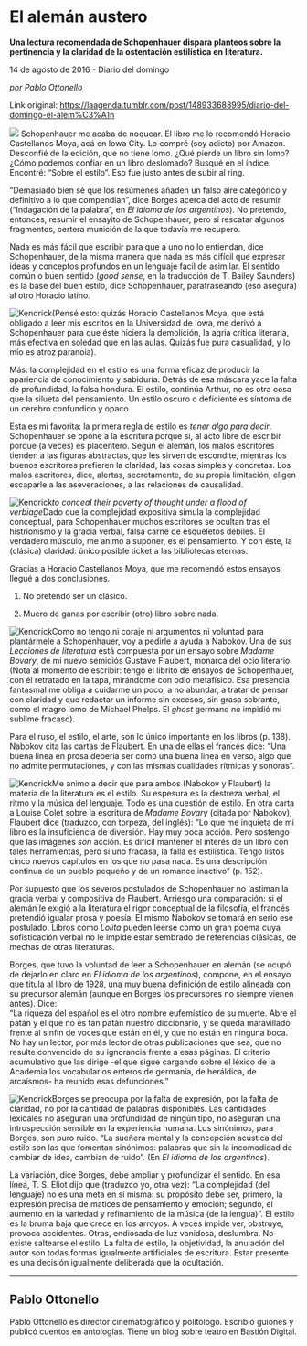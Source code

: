 # El alemán austero

**Una lectura recomendada de Schopenhauer dispara planteos sobre la pertinencia y la claridad de la ostentación estilística en literatura.**

14 de agosto de 2016 - Diario del domingo

_por Pablo Ottonello_

Link original: https://laagenda.tumblr.com/post/148933688995/diario-del-domingo-el-alem%C3%A1n

![](https://64.media.tumblr.com/10afe3cc61192902bf3d05f59d7affa8/tumblr_inline_pk37zhobZw1t6q87u_500.jpg)
Schopenhauer me acaba de noquear. El libro me lo recomendó Horacio Castellanos Moya, acá en Iowa City. Lo compré (soy adicto) por Amazon. Desconfié de la edición, que no tiene lomo. ¿Qué pierde un libro sin lomo? ¿Cómo podemos confiar en un libro deslomado? Busqué en el índice. Encontré: “Sobre el estilo”. Eso fue justo antes de subir al ring.

“Demasiado bien sé que los resúmenes añaden un falso aire categórico y definitivo a lo que compendian”, dice Borges acerca del acto de resumir (“Indagación de la palabra”, en *El idioma de los argentinos*). No pretendo, entonces, resumir el ensayito de Schopenhauer, pero sí rescatar algunos fragmentos, certera munición de la que todavía me recupero.

Nada es más fácil que escribir para que a uno no lo entiendan, dice Schopenhauer, de la misma manera que nada es más difícil que expresar ideas y conceptos profundos en un lenguaje fácil de asimilar. El sentido común o buen sentido (*good sense*, en la traducción de T. Bailey Saunders) es la base del buen estilo, dice Schopenhauer, parafraseando (eso asegura) al otro Horacio latino.

![Kendrick](https://64.media.tumblr.com/8443a725bb6e4267f2f577ae66b2646f/tumblr_inline_pk37zh2VMB1t6q87u_250.jpg)(Pensé esto: quizás Horacio Castellanos Moya, que está obligado a leer mis escritos en la Universidad de Iowa, me derivó a Schopenhauer para que éste hiciera la demolición, la agria crítica literaria, más efectiva en soledad que en las aulas. Quizás fue pura casualidad, y lo mío es atroz paranoia).

Más: la complejidad en el estilo es una forma eficaz de producir la apariencia de conocimiento y sabiduría. Detrás de esa máscara yace la falta de profundidad, la falsa hondura. El estilo, continúa Arthur, no es otra cosa que la silueta del pensamiento. Un estilo oscuro o deficiente es síntoma de un cerebro confundido y opaco.

Esta es mi favorita: la primera regla de estilo es *tener algo para decir*. Schopenhauer se opone a la escritura porque sí, al acto libre de escribir porque (a veces) es placentero. Según el alemán, los malos escritores tienden a las figuras abstractas, que les sirven de escondite, mientras los buenos escritores prefieren la claridad, las cosas simples y concretas. Los malos escritores, dice, alertas, secretamente, de su propia limitación, eligen escaparle a las aseveraciones, a las relaciones de causalidad. 

![Kendrick](https://64.media.tumblr.com/b1243e3638f392042798238a1bb59f48/tumblr_inline_pk37zhz6yT1t6q87u_250.jpg)*to conceal their poverty of thought under a flood of verbiage*Dado que la complejidad expositiva simula la complejidad conceptual, para Schopenhauer muchos escritores se ocultan tras el histrionismo y la gracia verbal, falsa carne de esqueletos débiles. El verdadero músculo, me animo a suponer, es el pensamiento. Y con éste, la (clásica) claridad: único posible ticket a las bibliotecas eternas.

Gracias a Horacio Castellanos Moya, que me recomendó estos ensayos, llegué a dos conclusiones.  
1. No pretendo ser un clásico.  

2. Muero de ganas por escribir (otro) libro sobre nada.

![Kendrick](https://64.media.tumblr.com/04f82953b8c63941b1845c5a6d6625d0/tumblr_inline_pk37ziqXd51t6q87u_250.jpg)Como no tengo ni coraje ni argumentos ni voluntad para plantármele a Schopenhauer, voy a pedirle a ayuda a Nabokov. Una de sus *Lecciones de literatura* está compuesta por un ensayo sobre *Madame Bovary*, de mi nuevo semidiós Gustave Flaubert, monarca del ocio literario. (Nota al momento de escribir: tengo el librito de ensayos de Schopenhauer, con él retratado en la tapa, mirándome con odio metafísico. Esa presencia fantasmal me obliga a cuidarme un poco, a no abundar, a tratar de pensar con claridad y que redactar un informe sin excesos, sin grasa sobrante, como el magro lomo de Michael Phelps. El *ghost* germano no impidió mi sublime fracaso).

Para el ruso, el estilo, el arte, son lo único importante en los libros (p. 138). Nabokov cita las cartas de Flaubert. En una de ellas el francés dice: “Una buena línea en prosa debería ser como una buena línea en verso, algo que no admite permutaciones, y con las mismas cualidades rítmicas y sonoras”. 

![Kendrick](https://64.media.tumblr.com/e664cb2f91cb32c0d95894fac599af7d/tumblr_inline_pk37ziU5891t6q87u_250.jpg)Me animo a decir que para ambos (Nabokov y Flaubert) la materia de la literatura es el estilo. Su espesura es la destreza verbal, el ritmo y la música del lenguaje. Todo es una cuestión de estilo. En otra carta a Louise Colet sobre la escritura de *Madame Bovary* (citada por Nabokov), Flaubert dice (traduzco, con torpeza, del inglés): “Lo que me inquieta de mi libro es la insuficiencia de diversión. Hay muy poca acción. Pero sostengo que las imágenes *son* acción. Es difícil mantener el interés de un libro con tales herramientas, pero si uno fracasa, la falla es estilística. Tengo listos cinco nuevos capítulos en los que no pasa nada. Es una descripción continua de un pueblo pequeño y de un romance inactivo” (p. 152).

Por supuesto que los severos postulados de Schopenhauer no lastiman la gracia verbal y compositiva de Flaubert. Arriesgo una comparación: si el alemán le exigió a la literatura el rigor conceptual de la filosofía, el francés pretendió igualar prosa y poesía. El mismo Nabokov se tomará en serio ese postulado. Libros como *Lolita* pueden leerse como un gran poema cuya sofisticación verbal no le impide estar sembrado de referencias clásicas, de mechas de otras literaturas.

Borges, que tuvo la voluntad de leer a Schopenhauer en alemán (se ocupó de dejarlo en claro en *El idioma de los argentinos*), compone, en el ensayo que titula al libro de 1928, una muy buena definición de estilo alineada con su precursor alemán (aunque en Borges los precursores no siempre vienen antes). Dice:  
“La riqueza del español es el otro nombre eufemístico de su muerte. Abre el patán y el que no es tan patán nuestro diccionario, y se queda maravillado frente al sinfín de voces que están en él, y que no están en ninguna boca. No hay un lector, por más lector de otras publicaciones que sea, que no resulte convencido de su ignorancia frente a esas páginas. El criterio acumulativo que las dirige -el que sigue cargando sobre el léxico de la Academia los vocabularios enteros de germanía, de heráldica, de arcaísmos- ha reunido esas defunciones.”


![Kendrick](https://64.media.tumblr.com/c6d0ed58887c3bd33f1a2974d33f6591/tumblr_inline_pk37ziHDIl1t6q87u_250.jpg)Borges se preocupa por la falta de expresión, por la falta de claridad, no por la cantidad de palabras disponibles. Las cantidades lexicales no aseguran una profundidad de ningún tipo, no aseguran una introspección sensible en la experiencia humana. Los sinónimos, para Borges, son puro ruido. “La sueñera mental y la concepción acústica del estilo son las que fomentan sinónimos: palabras que sin la incomodidad de cambiar de idea, cambian de ruido”. (En *El idioma de los argentinos*).

La variación, dice Borges, debe ampliar y profundizar el sentido. En esa línea, T. S. Eliot dijo que (traduzco yo, otra vez): “La complejidad (del lenguaje) no es una meta en sí misma: su propósito debe ser, primero, la expresión precisa de matices de pensamiento y emoción; segundo, el aumento en la variedad y refinamiento de la música (de la lengua)”. El estilo es la bruma baja que crece en los arroyos. A veces impide ver, obstruye, provoca accidentes. Otras, endiosada de luz vanidosa, deslumbra. No existe saltearse el estilo. La falta de estilo, la objetividad, la anulación del autor son todas formas igualmente artificiales de escritura. Estar presente es una decisión igualmente deliberada que la ocultación.

  




---

 Pablo Ottonello
----------------

 Pablo Ottonello es director cinematográfico y politólogo. Escribió guiones y publicó cuentos en antologías. Tiene un blog sobre teatro en Bastión Digital. 

